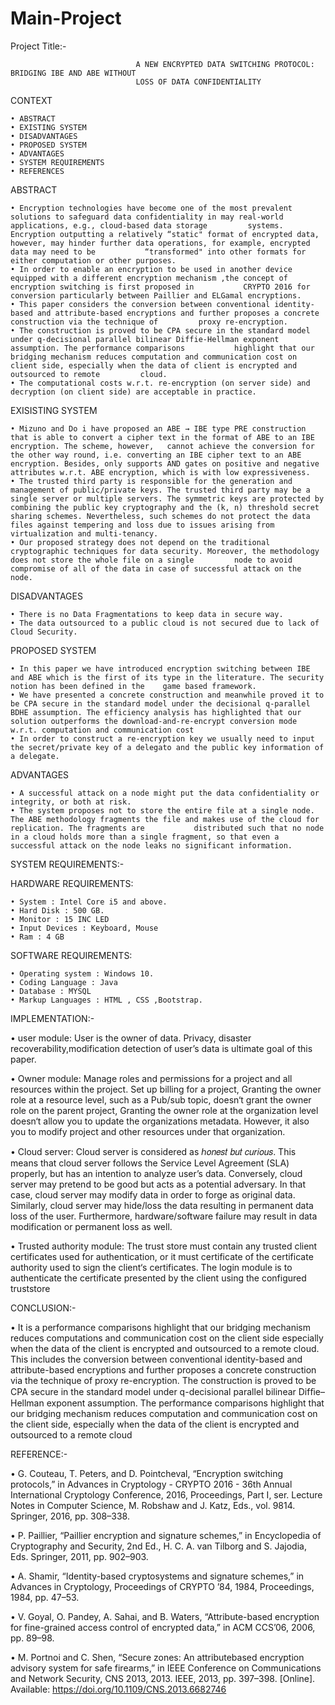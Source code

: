 # Main-Project

Project Title:-


                                A NEW ENCRYPTED DATA SWITCHING PROTOCOL: BRIDGING IBE AND ABE WITHOUT
                                LOSS OF DATA CONFIDENTIALITY


CONTEXT

    • ABSTRACT
    • EXISTING SYSTEM
    • DISADVANTAGES
    • PROPOSED SYSTEM
    • ADVANTAGES
    • SYSTEM REQUIREMENTS
    • REFERENCES


ABSTRACT

    • Encryption technologies have become one of the most prevalent solutions to safeguard data confidentiality in may real-world applications, e.g., cloud-based data storage         systems. Encryption outputting a relatively “static" format of encrypted data, however, may hinder further data operations, for example, encrypted data may need to be           “transformed" into other formats for either computation or other purposes.
    • In order to enable an encryption to be used in another device equipped with a different encryption mechanism ,the concept of encryption switching is first proposed in           CRYPTO 2016 for conversion particularly between Paillier and ELGamal encryptions.
    • This paper considers the conversion between conventional identity-based and attribute-based encryptions and further proposes a concrete construction via the technique of         proxy re-encryption.
    • The construction is proved to be CPA secure in the standard model under q-decisional parallel bilinear Diffie-Hellman exponent assumption. The performance comparisons           highlight that our bridging mechanism reduces computation and communication cost on client side, especially when the data of client is encrypted and outsourced to remote         cloud.
    • The computational costs w.r.t. re-encryption (on server side) and decryption (on client side) are acceptable in practice.


EXISISTING SYSTEM

    • Mizuno and Do i have proposed an ABE → IBE type PRE construction that is able to convert a cipher text in the format of ABE to an IBE encryption. The scheme, however,   cannot achieve the conversion for the other way round, i.e. converting an IBE cipher text to an ABE encryption. Besides, only supports AND gates on positive and negative         attributes w.r.t. ABE encryption, which is with low expressiveness.
    • The trusted third party is responsible for the generation and management of public/private keys. The trusted third party may be a single server or multiple servers. The symmetric keys are protected by combining the public key cryptography and the (k, n) threshold secret sharing schemes. Nevertheless, such schemes do not protect the data         files against tempering and loss due to issues arising from virtualization and multi-tenancy.
    • Our proposed strategy does not depend on the traditional cryptographic techniques for data security. Moreover, the methodology does not store the whole file on a single         node to avoid compromise of all of the data in case of successful attack on the node.


DISADVANTAGES

    • There is no Data Fragmentations to keep data in secure way.
    • The data outsourced to a public cloud is not secured due to lack of Cloud Security.


PROPOSED SYSTEM

    • In this paper we have introduced encryption switching between IBE and ABE which is the first of its type in the literature. The security notion has been defined in the    game based framework.
    • We have presented a concrete construction and meanwhile proved it to be CPA secure in the standard model under the decisional q-parallel BDHE assumption. The efficiency analysis has highlighted that our solution outperforms the download-and-re-encrypt conversion mode w.r.t. computation and communication cost
    • In order to construct a re-encryption key we usually need to input the secret/private key of a delegato and the public key information of a delegate.	

ADVANTAGES

    • A successful attack on a node might put the data confidentiality or integrity, or both at risk.
    • The system proposes not to store the entire file at a single node. The ABE methodology fragments the file and makes use of the cloud for replication. The fragments are           distributed such that no node in a cloud holds more than a single fragment, so that even a successful attack on the node leaks no significant information.

SYSTEM REQUIREMENTS:-

HARDWARE REQUIREMENTS:

    • System : Intel Core i5 and above.
    • Hard Disk : 500 GB.
    • Monitor : 15 INC LED
    • Input Devices : Keyboard, Mouse
    • Ram : 4 GB

SOFTWARE REQUIREMENTS:

    • Operating system : Windows 10.
    • Coding Language : Java
    • Database : MYSQL
    • Markup Languages : HTML , CSS ,Bootstrap.
    
IMPLEMENTATION:-

 • user module: User is the owner of data. Privacy, disaster recoverability,modification detection of user’s data is ultimate goal of this paper.
 
 • Owner module: Manage roles and permissions for a project and all resources within the project. Set up billing for a project, Granting the owner role at a resource level, such    as a Pub/sub topic, doesn‘t grant the owner role on the parent project, Granting the owner role at the organization level doesn‘t allow you to update the organizations          metadata. However, it also you to modify project and other resources under that organization.
 
 • Cloud server: Cloud server is considered as ℎ𝑜𝑛𝑒𝑠𝑡 𝑏𝑢𝑡 𝑐𝑢𝑟𝑖𝑜𝑢𝑠. This means that cloud server follows the Service Level Agreement (SLA) properly, but has an intention to          analyze user’s data. Conversely, cloud server may pretend to be good but acts as a potential adversary. In that case, cloud server may modify data in order to forge as          original data. Similarly, cloud server may hide/loss the data resulting in permanent data loss of the user. Furthermore, hardware/software failure may result in data            modification or permanent loss as well.
 
 • Trusted authority module: The trust store must contain any trusted client certificates used for authentication, or it must certificate of the certificate authority used to      sign the client‘s certificates. The login module is to authenticate the certificate presented by the client using the configured truststore

CONCLUSION:-


• It is a performance comparisons highlight that our bridging mechanism reduces computations and communication cost on the client side especially when the data of the client is encrypted and outsourced to a remote cloud. This includes the conversion between conventional identity-based and attribute-based encryptions and further proposes a concrete construction via the technique of proxy re-encryption. The construction is proved to be CPA secure in the standard model under q-decisional parallel bilinear Difﬁe–Hellman exponent assumption. The performance comparisons highlight that our bridging mechanism reduces computation and communication cost on the client side, especially when the data of the client is encrypted and outsourced to a remote cloud

REFERENCE:-

 • G. Couteau, T. Peters, and D. Pointcheval, “Encryption switching protocols,” in Advances in Cryptology - CRYPTO 2016 - 36th Annual International Cryptology Conference, 2016,    Proceedings, Part I, ser. Lecture Notes in Computer Science, M. Robshaw and J. Katz, Eds., vol. 9814. Springer, 2016, pp. 308–338. 
 
 • P. Paillier, “Paillier encryption and signature schemes,” in Encyclopedia of Cryptography and Security, 2nd Ed., H. C. A. van Tilborg and S. Jajodia, Eds. Springer, 2011, pp.    902–903. 
 
 • A. Shamir, “Identity-based cryptosystems and signature schemes,” in Advances in Cryptology, Proceedings of CRYPTO ’84, 1984, Proceedings, 1984, pp. 47–53. 
 
 • V. Goyal, O. Pandey, A. Sahai, and B. Waters, “Attribute-based encryption for fine-grained access control of encrypted data,” in ACM CCS’06, 2006, pp. 89–98. 
 
 • M. Portnoi and C. Shen, “Secure zones: An attributebased encryption advisory system for safe firearms,” in IEEE Conference on Communications and Network Security, CNS 2013,      2013. IEEE, 2013, pp. 397–398. [Online]. Available: https://doi.org/10.1109/CNS.2013.6682746
